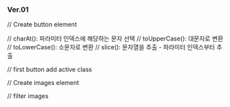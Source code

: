 ### Ver.01

// Create button element

// charAt(): 파라미터 인덱스에 해당하는 문자 선택
// toUpperCase(): 대문자로 변환
// toLowerCase(): 소문자로 변환
// slice(): 문자열을 추출 - 파라미터 인덱스부터 추출

// first button add active class

// Create images element

// filter images
